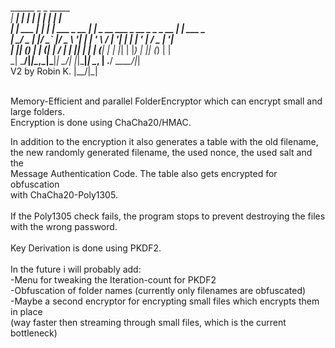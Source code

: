 ______    _     _             _____                            _<br>
|  ___|  | |   | |           |  ___|                          | |<br>
| |_ ___ | | __| | ___ _ __  | |__ _ __   ___ _ __ _   _ _ __ | |_ ___  _ __<br>
|  _/ _ \| |/ _` |/ _ \ '__| |  __| '_ \ / __| '__| | | | '_ \| __/ _ \| '__|<br>
| || (_) | | (_| |  __/ |    | |__| | | | (__| |  | |_| | |_) | || (_) | |<br>
\_| \___/|_|\__,_|\___|_|    \____/_| |_|\___|_|   \__, | .__/ \__\___/|_| <br>
V2 by Robin K.                                      |__/|_| <br>
<br>

Memory-Efficient and parallel FolderEncryptor which can encrypt small and large folders.<br>
Encryption is done using ChaCha20/HMAC. <br>

In addition to the encryption it also generates a table with the old filename, <br>
the new randomly generated filename, the used nonce, the used salt and the <br>
Message Authentication Code. The table also gets encrypted for obfuscation <br>
with ChaCha20-Poly1305.<br>
<br>
If the Poly1305 check fails, the program stops to prevent destroying the files <br>
with the wrong password.<br>
<br>
Key Derivation is done using PKDF2.<br>
<br>
In the future i will probably add:<br>
-Menu for tweaking the Iteration-count for PKDF2<br>
-Obfuscation of folder names (currently only filenames are obfuscated)<br>
-Maybe a second encryptor for encrypting small files which encrypts them in place <br>
  (way faster then streaming through small files, which is the current bottleneck)<br>
